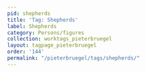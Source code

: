 ```yaml
---
pid: shepherds
title: 'Tag: Shepherds'
label: Shepherds
category: Persons/figures
collection: worktags_pieterbruegel
layout: tagpage_pieterbruegel
order: '144'
permalink: "/pieterbruegel/tags/shepherds/"
---
```

